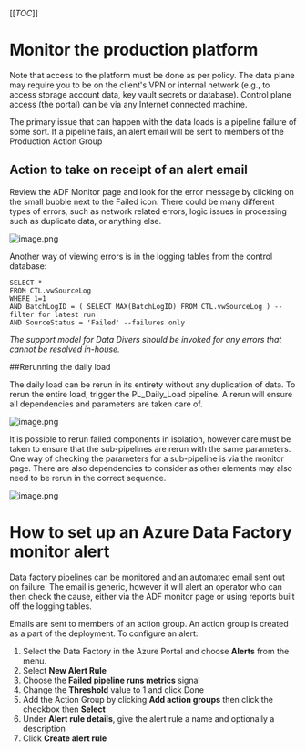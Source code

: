 [[_TOC_]]

# Monitor the production platform

Note that access to the platform must be done as per policy. The data plane may require you to be on the client's VPN or internal network (e.g., to access storage account data, key vault secrets or database). Control plane access (the portal) can be via any Internet connected machine.

The primary issue that can happen with the data loads is a pipeline failure of some sort. If a pipeline fails, an alert email will be sent to members of the Production Action Group

## Action to take on receipt of an alert email

Review the ADF Monitor page and look for the error message by clicking on the small bubble next to the Failed icon. There could be many different types of errors, such as network related errors, logic issues in processing such as duplicate data, or anything else.

![image.png](/.attachments/image-76e001cf-8754-4234-9f1a-4f2500326075.png)

Another way of viewing errors is in the logging tables from the control database:


```
SELECT *
FROM CTL.vwSourceLog
WHERE 1=1
AND BatchLogID = ( SELECT MAX(BatchLogID) FROM CTL.vwSourceLog ) --filter for latest run
AND SourceStatus = 'Failed' --failures only
```

_The support model for Data Divers should be invoked for any errors that cannot be resolved in-house._

##Rerunning the daily load

The daily load can be rerun in its entirety without any duplication of data. To rerun the entire load, trigger the PL_Daily_Load pipeline. A rerun will ensure all dependencies and parameters are taken care of.

![image.png](/.attachments/image-a85c0cf6-ab9a-431e-9dec-e408f15e868e.png)

It is possible to rerun failed components in isolation, however care must be taken to ensure that the sub-pipelines are rerun with the same parameters. One way of checking the parameters for a sub-pipeline is via the monitor page. There are also dependencies to consider as other elements may also need to be rerun in the correct sequence.

![image.png](/.attachments/image-5c2296b9-938e-4fe9-88fe-681456d49de2.png)



# How to set up an Azure Data Factory monitor alert

Data factory pipelines can be monitored and an automated email sent out on failure. The email is generic, however it will alert an operator who can then check the cause, either via the ADF monitor page or using reports built off the logging tables.

Emails are sent to members of an action group. An action group is created as a part of the deployment. To configure an alert:

1. Select the Data Factory in the Azure Portal and choose **Alerts** from the menu. 
1. Select **New Alert Rule**
1. Choose the **Failed pipeline runs metrics** signal
1. Change the **Threshold** value to 1 and click Done
1. Add the Action Group by clicking **Add action groups** then click the checkbox then **Select**
1. Under **Alert rule details**, give the alert rule a name and optionally a description
1. Click **Create alert rule**



